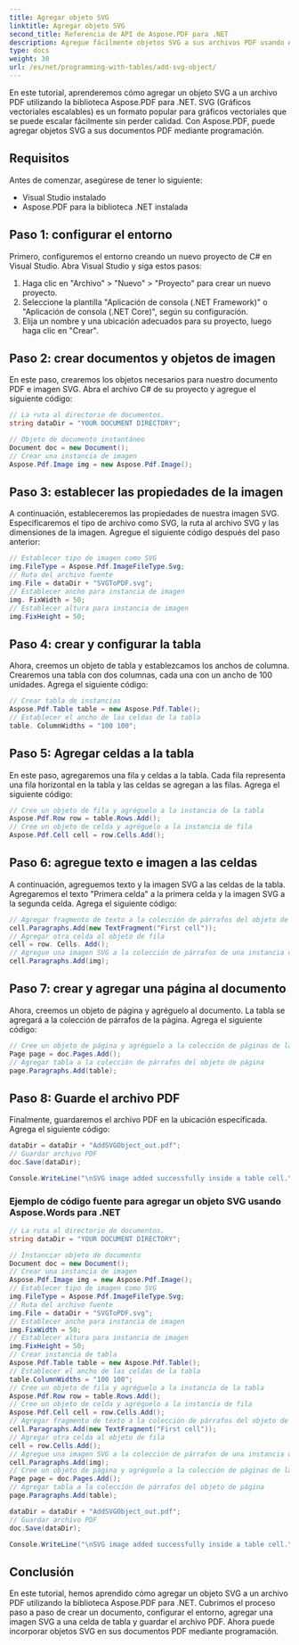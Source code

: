 ```yaml
---
title: Agregar objeto SVG
linktitle: Agregar objeto SVG
second_title: Referencia de API de Aspose.PDF para .NET
description: Agregue fácilmente objetos SVG a sus archivos PDF usando Aspose.PDF para .NET.
type: docs
weight: 30
url: /es/net/programming-with-tables/add-svg-object/
---
```


En este tutorial, aprenderemos cómo agregar un objeto SVG a un archivo PDF utilizando la biblioteca Aspose.PDF para .NET. SVG (Gráficos vectoriales escalables) es un formato popular para gráficos vectoriales que se puede escalar fácilmente sin perder calidad. Con Aspose.PDF, puede agregar objetos SVG a sus documentos PDF mediante programación.

## Requisitos

Antes de comenzar, asegúrese de tener lo siguiente:

- Visual Studio instalado
- Aspose.PDF para la biblioteca .NET instalada

## Paso 1: configurar el entorno

Primero, configuremos el entorno creando un nuevo proyecto de C# en Visual Studio. Abra Visual Studio y siga estos pasos:

1. Haga clic en "Archivo" > "Nuevo" > "Proyecto" para crear un nuevo proyecto.
2. Seleccione la plantilla "Aplicación de consola (.NET Framework)" o "Aplicación de consola (.NET Core)", según su configuración.
3. Elija un nombre y una ubicación adecuados para su proyecto, luego haga clic en "Crear".

## Paso 2: crear documentos y objetos de imagen

En este paso, crearemos los objetos necesarios para nuestro documento PDF e imagen SVG. Abra el archivo C# de su proyecto y agregue el siguiente código:

```csharp
// La ruta al directorio de documentos.
string dataDir = "YOUR DOCUMENT DIRECTORY";

// Objeto de documento instantáneo
Document doc = new Document();
// Crear una instancia de imagen
Aspose.Pdf.Image img = new Aspose.Pdf.Image();
```

## Paso 3: establecer las propiedades de la imagen

A continuación, estableceremos las propiedades de nuestra imagen SVG. Especificaremos el tipo de archivo como SVG, la ruta al archivo SVG y las dimensiones de la imagen. Agregue el siguiente código después del paso anterior:

```csharp
// Establecer tipo de imagen como SVG
img.FileType = Aspose.Pdf.ImageFileType.Svg;
// Ruta del archivo fuente
img.File = dataDir + "SVGToPDF.svg";
// Establecer ancho para instancia de imagen
img. FixWidth = 50;
// Establecer altura para instancia de imagen
img.FixHeight = 50;
```

## Paso 4: crear y configurar la tabla

Ahora, creemos un objeto de tabla y establezcamos los anchos de columna. Crearemos una tabla con dos columnas, cada una con un ancho de 100 unidades. Agrega el siguiente código:

```csharp
// Crear tabla de instancias
Aspose.Pdf.Table table = new Aspose.Pdf.Table();
// Establecer el ancho de las celdas de la tabla
table. ColumnWidths = "100 100";
```

## Paso 5: Agregar celdas a la tabla

En este paso, agregaremos una fila y celdas a la tabla. Cada fila representa una fila horizontal en la tabla y las celdas se agregan a las filas. Agrega el siguiente código:

```csharp
// Cree un objeto de fila y agréguelo a la instancia de la tabla
Aspose.Pdf.Row row = table.Rows.Add();
// Cree un objeto de celda y agréguelo a la instancia de fila
Aspose.Pdf.Cell cell = row.Cells.Add();
```

## Paso 6: agregue texto e imagen a las celdas

A continuación, agreguemos texto y la imagen SVG a las celdas de la tabla. Agregaremos el texto "Primera celda" a la primera celda y la imagen SVG a la segunda celda. Agrega el siguiente código:

```csharp
// Agregar fragmento de texto a la colección de párrafos del objeto de celda
cell.Paragraphs.Add(new TextFragment("First cell"));
// Agregar otra celda al objeto de fila
cell = row. Cells. Add();
// Agregue una imagen SVG a la colección de párrafos de una instancia de celda agregada recientemente
cell.Paragraphs.Add(img);
```

## Paso 7: crear y agregar una página al documento

Ahora, creemos un objeto de página y agréguelo al documento. La tabla se agregará a la colección de párrafos de la página. Agrega el siguiente código:

```csharp
// Cree un objeto de página y agréguelo a la colección de páginas de la instancia del documento
Page page = doc.Pages.Add();
// Agregar tabla a la colección de párrafos del objeto de página
page.Paragraphs.Add(table);
```

## Paso 8: Guarde el archivo PDF

Finalmente, guardaremos el archivo PDF en la ubicación especificada. Agrega el siguiente código:

```csharp
dataDir = dataDir + "AddSVGObject_out.pdf";
// Guardar archivo PDF
doc.Save(dataDir);

Console.WriteLine("\nSVG image added successfully inside a table cell.\nFile saved at " + dataDir);
```

### Ejemplo de código fuente para agregar un objeto SVG usando Aspose.Words para .NET

```csharp
// La ruta al directorio de documentos.
string dataDir = "YOUR DOCUMENT DIRECTORY";

// Instanciar objeto de documento
Document doc = new Document();
// Crear una instancia de imagen
Aspose.Pdf.Image img = new Aspose.Pdf.Image();
// Establecer tipo de imagen como SVG
img.FileType = Aspose.Pdf.ImageFileType.Svg;
// Ruta del archivo fuente
img.File = dataDir + "SVGToPDF.svg";
// Establecer ancho para instancia de imagen
img.FixWidth = 50;
// Establecer altura para instancia de imagen
img.FixHeight = 50;
// Crear instancia de tabla
Aspose.Pdf.Table table = new Aspose.Pdf.Table();
// Establecer el ancho de las celdas de la tabla
table.ColumnWidths = "100 100";
// Cree un objeto de fila y agréguelo a la instancia de la tabla
Aspose.Pdf.Row row = table.Rows.Add();
// Cree un objeto de celda y agréguelo a la instancia de fila
Aspose.Pdf.Cell cell = row.Cells.Add();
// Agregar fragmento de texto a la colección de párrafos del objeto de celda
cell.Paragraphs.Add(new TextFragment("First cell"));
// Agregar otra celda al objeto de fila
cell = row.Cells.Add();
// Agregue una imagen SVG a la colección de párrafos de una instancia de celda agregada recientemente
cell.Paragraphs.Add(img);
// Cree un objeto de página y agréguelo a la colección de páginas de la instancia del documento
Page page = doc.Pages.Add();
// Agregar tabla a la colección de párrafos del objeto de página
page.Paragraphs.Add(table);

dataDir = dataDir + "AddSVGObject_out.pdf";
// Guardar archivo PDF
doc.Save(dataDir);

Console.WriteLine("\nSVG image added successfully inside a table cell.\nFile saved at " + dataDir);            
```

## Conclusión

En este tutorial, hemos aprendido cómo agregar un objeto SVG a un archivo PDF utilizando la biblioteca Aspose.PDF para .NET. Cubrimos el proceso paso a paso de crear un documento, configurar el entorno, agregar una imagen SVG a una celda de tabla y guardar el archivo PDF. Ahora puede incorporar objetos SVG en sus documentos PDF mediante programación.